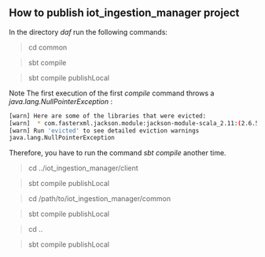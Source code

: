 ## How to publish iot_ingestion_manager project 

In the directory *daf* run the following commands:

> cd common

> sbt compile 

> sbt compile publishLocal

Note
The first execution of the first *compile* command throws a *java.lang.NullPointerException* :

```bash
[warn] Here are some of the libraries that were evicted:
[warn] 	* com.fasterxml.jackson.module:jackson-module-scala_2.11:(2.6.5, 2.4.2, 2.7.2, 2.6.1) -> 2.7.4
[warn] Run 'evicted' to see detailed eviction warnings
java.lang.NullPointerException
```
Therefore, you have to run the command *sbt compile* another time.

> cd ../iot_ingestion_manager/client

> sbt compile publishLocal

> cd /path/to/iot_ingestion_manager/common

> sbt compile publishLocal

> cd ..

> sbt compile publishLocal

